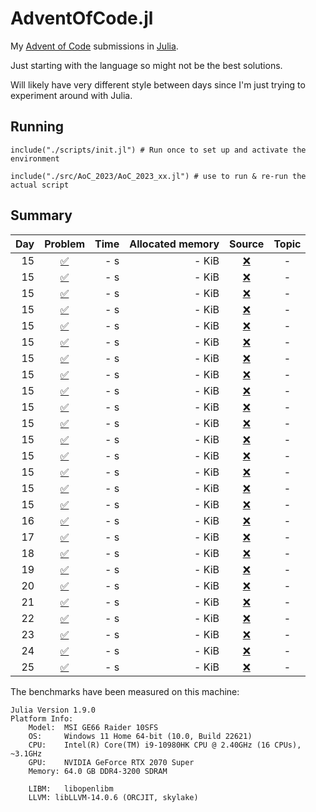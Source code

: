 # AdventOfCode.jl

My [Advent of Code](https://adventofcode.com/) submissions in [Julia](https://github.com/JuliaLang/julia).

Just starting with the language so might not be the best solutions.

Will likely have very different style between days since I'm just trying to experiment around with Julia.


## Running
```
include("./scripts/init.jl") # Run once to set up and activate the environment

include("./src/AoC_2023/AoC_2023_xx.jl") # use to run & re-run the actual script
```

## Summary

| Day | Problem | Time | Allocated memory | Source | Topic |
|----:|:-------:|-----:|-----------------:|:------:|:----:|
| 15 | [:white_check_mark:](https://adventofcode.com/2023/day/1) | - s | - KiB | [:x:](https://github.com/Titas22/AdventOfCode.jl) | - | 
| 15 | [:white_check_mark:](https://adventofcode.com/2023/day/2) | - s | - KiB | [:x:](https://github.com/Titas22/AdventOfCode.jl) | - | 
| 15 | [:white_check_mark:](https://adventofcode.com/2023/day/3) | - s | - KiB | [:x:](https://github.com/Titas22/AdventOfCode.jl) | - | 
| 15 | [:white_check_mark:](https://adventofcode.com/2023/day/4) | - s | - KiB | [:x:](https://github.com/Titas22/AdventOfCode.jl) | - | 
| 15 | [:white_check_mark:](https://adventofcode.com/2023/day/5) | - s | - KiB | [:x:](https://github.com/Titas22/AdventOfCode.jl) | - | 
| 15 | [:white_check_mark:](https://adventofcode.com/2023/day/6) | - s | - KiB | [:x:](https://github.com/Titas22/AdventOfCode.jl) | - | 
| 15 | [:white_check_mark:](https://adventofcode.com/2023/day/7) | - s | - KiB | [:x:](https://github.com/Titas22/AdventOfCode.jl) | - | 
| 15 | [:white_check_mark:](https://adventofcode.com/2023/day/8) | - s | - KiB | [:x:](https://github.com/Titas22/AdventOfCode.jl) | - | 
| 15 | [:white_check_mark:](https://adventofcode.com/2023/day/9) | - s | - KiB | [:x:](https://github.com/Titas22/AdventOfCode.jl) | - | 
| 15 | [:white_check_mark:](https://adventofcode.com/2023/day/10) | - s | - KiB | [:x:](https://github.com/Titas22/AdventOfCode.jl) | - | 
| 15 | [:white_check_mark:](https://adventofcode.com/2023/day/11) | - s | - KiB | [:x:](https://github.com/Titas22/AdventOfCode.jl) | - | 
| 15 | [:white_check_mark:](https://adventofcode.com/2023/day/12) | - s | - KiB | [:x:](https://github.com/Titas22/AdventOfCode.jl) | - | 
| 15 | [:white_check_mark:](https://adventofcode.com/2023/day/13) | - s | - KiB | [:x:](https://github.com/Titas22/AdventOfCode.jl) | - | 
| 15 | [:white_check_mark:](https://adventofcode.com/2023/day/14) | - s | - KiB | [:x:](https://github.com/Titas22/AdventOfCode.jl) | - | 
| 15 | [:white_check_mark:](https://adventofcode.com/2023/day/15) | - s | - KiB | [:x:](https://github.com/Titas22/AdventOfCode.jl) | - | 
| 15 | [:white_check_mark:](https://adventofcode.com/2023/day/15) | - s | - KiB | [:x:](https://github.com/Titas22/AdventOfCode.jl) | - | 
| 16 | [:white_check_mark:](https://adventofcode.com/2023/day/16) | - s | - KiB | [:x:](https://github.com/Titas22/AdventOfCode.jl) | - | 
| 17 | [:white_check_mark:](https://adventofcode.com/2023/day/17) | - s | - KiB | [:x:](https://github.com/Titas22/AdventOfCode.jl) | - | 
| 18 | [:white_check_mark:](https://adventofcode.com/2023/day/18) | - s | - KiB | [:x:](https://github.com/Titas22/AdventOfCode.jl) | - | 
| 19 | [:white_check_mark:](https://adventofcode.com/2023/day/19) | - s | - KiB | [:x:](https://github.com/Titas22/AdventOfCode.jl) | - | 
| 20 | [:white_check_mark:](https://adventofcode.com/2023/day/20) | - s | - KiB | [:x:](https://github.com/Titas22/AdventOfCode.jl) | - | 
| 21 | [:white_check_mark:](https://adventofcode.com/2023/day/21) | - s | - KiB | [:x:](https://github.com/Titas22/AdventOfCode.jl) | - | 
| 22 | [:white_check_mark:](https://adventofcode.com/2023/day/22) | - s | - KiB | [:x:](https://github.com/Titas22/AdventOfCode.jl) | - | 
| 23 | [:white_check_mark:](https://adventofcode.com/2023/day/23) | - s | - KiB | [:x:](https://github.com/Titas22/AdventOfCode.jl) | - | 
| 24 | [:white_check_mark:](https://adventofcode.com/2023/day/24) | - s | - KiB | [:x:](https://github.com/Titas22/AdventOfCode.jl) | - | 
| 25 | [:white_check_mark:](https://adventofcode.com/2023/day/25) | - s | - KiB | [:x:](https://github.com/Titas22/AdventOfCode.jl) | - | 



The benchmarks have been measured on this machine:
```  
Julia Version 1.9.0
Platform Info:
    Model:  MSI GE66 Raider 10SFS
    OS:     Windows 11 Home 64-bit (10.0, Build 22621)
    CPU:    Intel(R) Core(TM) i9-10980HK CPU @ 2.40GHz (16 CPUs), ~3.1GHz
    GPU:    NVIDIA GeForce RTX 2070 Super
    Memory: 64.0 GB DDR4-3200 SDRAM

    LIBM:   libopenlibm
    LLVM: libLLVM-14.0.6 (ORCJIT, skylake)
```
